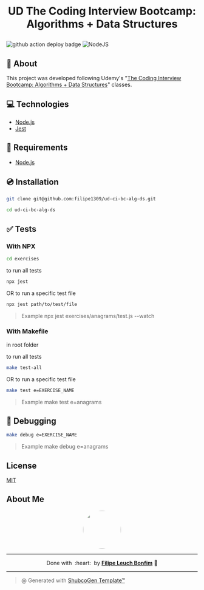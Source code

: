 
# <p align="center">UD The Coding Interview Bootcamp: Algorithms + Data Structures</p>

![github action deploy badge](https://github.com/filipe1309/ud-ci-bc-alg-ds/actions/workflows/tests.yaml/badge.svg?event=push)
<img src="https://img.shields.io/badge/Code-NodeJS-informational?style=flat-square&logo=node.js&color=339933" alt="NodeJS" />


## 💬 About

This project was developed following Udemy's "[The Coding Interview Bootcamp: Algorithms + Data Structures](https://www.udemy.com/course/coding-interview-bootcamp-algorithms-and-data-structure/)" classes.

## :computer: Technologies

- [Node.js](https://nodejs.org/en/)
- [Jest](https://jestjs.io/)

## :scroll: Requirements

- [Node.js](https://nodejs.org/en/)

## :cd: Installation

```sh
git clone git@github.com:filipe1309/ud-ci-bc-alg-ds.git
```

```sh
cd ud-ci-bc-alg-ds
```

## :white_check_mark: Tests

### With NPX

```sh
cd exercises
```

to run all tests

```sh
npx jest
```

OR to run a specific test file

```sh
npx jest path/to/test/file
```
> Example npx jest exercises/anagrams/test.js --watch

### With Makefile

in root folder

to run all tests

```sh
make test-all
```

OR to run a specific test file

```sh
make test e=EXERCISE_NAME
```
> Example make test e=anagrams

## :bug: Debugging

```sh
make debug e=EXERCISE_NAME
```
> Example make debug e=anagrams

<!-- 
## Contributing

Pull requests are welcome. For major changes, please open an issue first to discuss what you would like to change.

Please make sure to update tests as appropriate. -->

## License

[MIT](https://choosealicense.com/licenses/mit/)

## About Me

<p align="center">
    <a style="font-weight: bold" href="https://github.com/filipe1309/">
    <img style="border-radius:50%" width="100px; "src="https://github.com/filipe1309.png"/>
    </a>
</p>

---

<p align="center">
    Done with&nbsp;&nbsp;:heart:&nbsp;&nbsp;by <a style="font-weight: bold" href="https://github.com/filipe1309/">Filipe Leuch Bonfim</a> 🖖
</p>

---

> @ Generated with [ShubcoGen Template™](https://github.com/filipe1309/shubcogen-template)   
